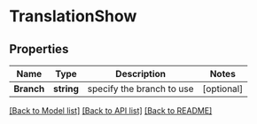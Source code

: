 # TranslationShow

## Properties

Name | Type | Description | Notes
------------ | ------------- | ------------- | -------------
**Branch** | **string** | specify the branch to use | [optional] 

[[Back to Model list]](../README.md#documentation-for-models) [[Back to API list]](../README.md#documentation-for-api-endpoints) [[Back to README]](../README.md)


